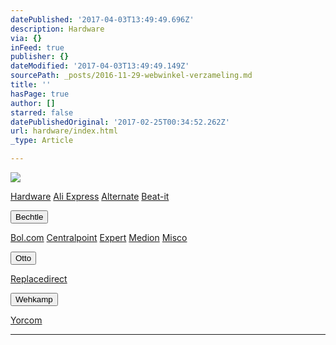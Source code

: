 ```yaml
---
datePublished: '2017-04-03T13:49:49.696Z'
description: Hardware
via: {}
inFeed: true
publisher: {}
dateModified: '2017-04-03T13:49:49.149Z'
sourcePath: _posts/2016-11-29-webwinkel-verzameling.md
title: ''
hasPage: true
author: []
starred: false
datePublishedOriginal: '2017-02-25T00:34:52.262Z'
url: hardware/index.html
_type: Article

---
```

![](https://the-grid-user-content.s3-us-west-2.amazonaws.com/93e0af21-7a90-4d17-852a-d55e03967101.jpg)

[Hardware][0]
[Ali Express][1]
[Alternate][2]
[Beat-it][3]

<button data-role="cta" style="">Bechtle</button>

[Bol.com][4]
[Centralpoint][5]
[Expert][6]
[Medion][7]
[Misco][8]

<button data-role="cta" style="">Otto</button>

[Replacedirect][9]

<button data-role="cta" style="">Wehkamp</button>

[Yorcom][10]

---



[0]: https://thegrid.ai/nederlandse-webwinkels/software "Software"
[1]: http://tc.tradetracker.net/?c=15640&m=815289&a=133761&r=&u=
[2]: http://www.alternate.nl/tt/?tt=904_12_133761_&r=%2F
[3]: http://www.beat-it.nl/beat/?tt=16924_610437_133761_&r=
[4]: https://partnerprogramma.bol.com/click/click?p=1&t=url&s=4310&f=TXL&url=http%3A%2F%2Fwww.bol.com&name=Bol-Nedweb
[5]: http://www.centralpoint.nl/tracker/index.php?tt=534_12_133761_Ned-Web&r=%2F
[6]: http://tc.tradetracker.net/?c=5515&m=12&a=133761&u=%2F
[7]: http://tc.tradetracker.net/?c=3452&m=12&a=133761
[8]: http://tc.tradetracker.net/?c=5917&m=12&a=133761&r=Rapportagened.webw&u=%2F
[9]: http://www.replacedirect.nl/page/startExternal/?tt=4825_12_133761_Rapportagened.webw&r=%2F
[10]: http://www.yorcom.nl/shopping/?tt=4837_12_133761_Rapportagened.webw&r=%2F